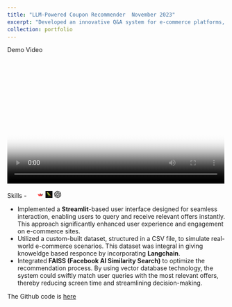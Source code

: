 ```yaml
---
title: "LLM-Powered Coupon Recommender  November 2023"
excerpt: "Developed an innovative Q&A system for e-commerce platforms, specializing in personalized coupon and offer recommendations using **OpenAI's large language models (LLMs)**. <br/><img src='/images/500x300.png'>"
collection: portfolio
---
```



Demo Video
<video width="500" height="300" poster="/images/dubai2.jpg" controls>
  <source src="https://github.com/Shyam-Sundar-7/coupon_Q-A/assets/101181076/f5e5c22b-89fc-4e57-b9e8-d3aeecb9afe6" type="video/mp4">
</video> 

Skills - <img src="https://cdn.jsdelivr.net/gh/devicons/devicon/icons/python/python-original.svg" width ="16" height="100%"/> <img src='/images/streamlit.png' width="16" height="100%"> <img src="/images/langchain.png" width="16" height="100%"> <img src="/images/openai-svgrepo-com.svg" width="16" height="100%">  

- Implemented a **Streamlit**-based user interface designed for seamless interaction, enabling users to query and receive relevant offers instantly. This approach significantly enhanced user experience and engagement on e-commerce sites.
- Utilized a custom-built dataset, structured in a CSV file, to simulate real-world e-commerce scenarios. This dataset was integral in giving knoweldge based responce by incorporating **Langchain**.
- Integrated **FAISS (Facebook AI Similarity Search)** to optimize the recommendation process. By using vector database technology, the system could swiftly match user queries with the most relevant offers, thereby reducing screen time and streamlining decision-making.

The Github code is [here](https://github.com/Shyam-Sundar-7/coupon_Q-A)
